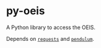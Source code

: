 # py-oeis

A Python library to access the OEIS.

Depends on [`requests`](https://github.com/requests/requests) and
[`pendulum`](https://github.com/sdispater/pendulum).

